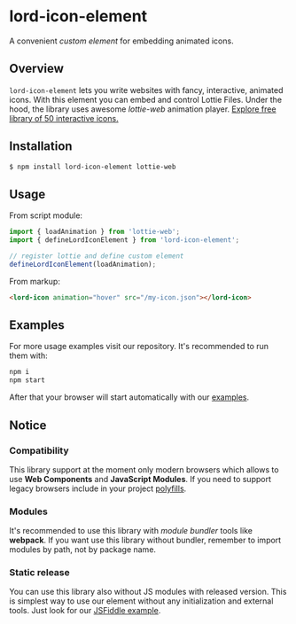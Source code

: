 # lord-icon-element
A convenient _custom element_ for embedding animated icons.

## Overview
`lord-icon-element` lets you write websites with fancy, interactive, animated icons. With this element you can embed and control Lottie Files. Under the hood, the library uses awesome _lottie-web_ animation player. [Explore free library of 50 interactive icons.](https://lordicon.com/free-icons)

## Installation

```bash
$ npm install lord-icon-element lottie-web
```

## Usage
From script module:
```js
import { loadAnimation } from 'lottie-web';
import { defineLordIconElement } from 'lord-icon-element';

// register lottie and define custom element 
defineLordIconElement(loadAnimation);
```
From markup:
```html
<lord-icon animation="hover" src="/my-icon.json"></lord-icon>               
```

## Examples
For more usage examples visit our repository. It's recommended to run them with:

```bash
npm i
npm start
```

After that your browser will start automatically with our [examples](https://github.com/tomwilusz/lord-icon-element/tree/master/examples).

## Notice
### Compatibility
This library support at the moment only modern browsers which allows to use __Web Components__ and __JavaScript Modules__. If you need to support legacy browsers include in your project [polyfills](https://www.webcomponents.org/polyfills).

### Modules
It's recommended to use this library with _module bundler_ tools like __webpack__. If you  want use this library without bundler, remember to import modules by path, not by package name.

### Static release
You can use this library also without JS modules with released version. This is simplest way to use our element without any initialization and external tools. Just look for our [JSFiddle example](https://jsfiddle.net/baszczewski/unw8t93d/1/).
